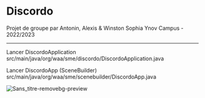 # Discordo

Projet de groupe par Antonin, Alexis & Winston
Sophia Ynov Campus - 2022/2023

---
Lancer DiscordoApplication
src/main/java/org/waa/sme/discordo/DiscordoApplication.java

Lancer DiscordoApp (SceneBuilder)
src/main/java/org/waa/sme/scenebuilder/DiscordoApp.java

![Sans_titre-removebg-preview](https://user-images.githubusercontent.com/44778297/207840171-f2933d9b-5586-4861-bcc1-f0cfb837f40f.png)
